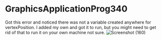 # GraphicsApplicationProg340
Got this error and noticed there was not a variable created anywhere for vertexPosition. I added my own and got it to run, but you might need to get rid of that to run it on your own machine not sure.
![Screenshot (160)](https://user-images.githubusercontent.com/76492881/192910573-b8b9c540-f9e9-45b4-903f-ee3693481561.png)
